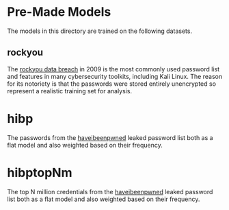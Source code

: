 # Pre-Made Models

The models in this directory are trained on the following datasets.

## rockyou

The [rockyou data breach](https://en.wikipedia.org/wiki/RockYou#Data_breach) in 2009 is the most commonly used password list and features in many cybersecurity toolkits, including Kali Linux. The reason for its notoriety is that the passwords were stored entirely unencrypted so represent a realistic training set for analysis.

# hibp

The passwords from the [haveibeenpwned](https://haveibeenpwned.com/) leaked password list both as a flat model and also weighted based on their frequency.

# hibptopNm

The top N million credentials from the [haveibeenpwned](https://haveibeenpwned.com/) leaked password list both as a flat model and also weighted based on their frequency.